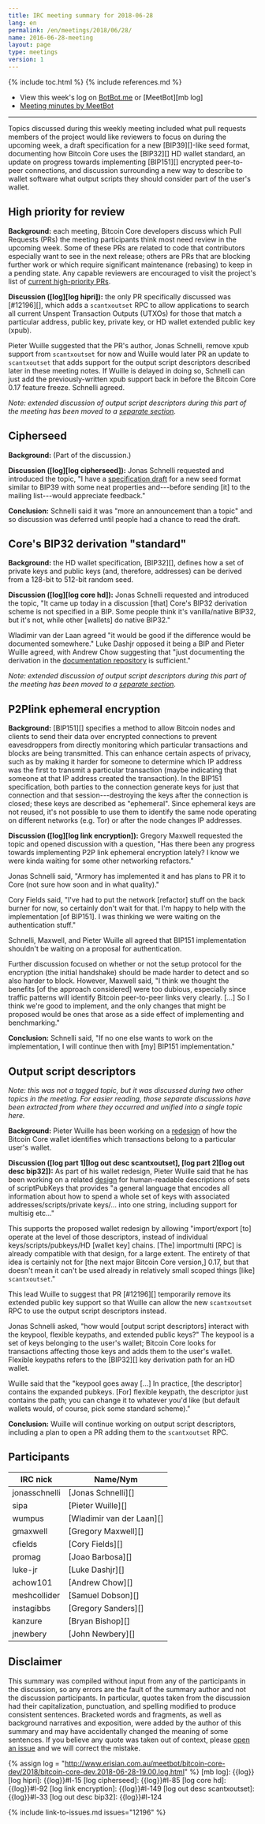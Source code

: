 ```yaml
---
title: IRC meeting summary for 2018-06-28
lang: en
permalink: /en/meetings/2018/06/28/
name: 2016-06-28-meeting
layout: page
type: meetings
version: 1
---
```

{% include toc.html %}
{% include references.md %}

- View this week's log on [BotBot.me][bbm log] or [MeetBot][mb log]
- [Meeting minutes by MeetBot][mb minutes]

---

Topics discussed during this weekly meeting included what pull requests
members of the project would like reviewers to focus on during the
upcoming week, a draft specification for a new [BIP39][]-like seed
format, documenting how Bitcoin Core uses the [BIP32][] HD wallet
standard, an update on progress towards implementing [BIP151][]
encrypted peer-to-peer connections, and discussion surrounding a new way
to describe to wallet software what output scripts they should consider
part of the user's wallet.

## High priority for review

**Background:** each meeting, Bitcoin Core developers discuss which Pull
Requests (PRs) the meeting participants think most need review in the
upcoming week.  Some of these PRs are related to code that contributors
especially want to see in the next release; others are PRs that are
blocking further work or which require significant maintenance (rebasing)
to keep in a pending state.  Any capable reviewers are encouraged to
visit the project's list of [current high-priority
PRs][].

**Discussion ([log][log hipri]):** the only PR specifically discussed
was [#12196][], which adds a `scantxoutset` RPC to allow applications to
search all current Unspent Transaction Outputs (UTXOs) for those that match a
particular address, public key, private key, or HD wallet extended
public key (xpub).

Pieter Wuille suggested that the PR's author, Jonas Schnelli, remove
xpub support from `scantxoutset` for now and Wuille would later PR an
update to `scantxoutset` that adds support for the output script
descriptors described later in these meeting notes.  If Wuille is
delayed in doing so, Schnelli can just add the previously-written xpub
support back in before the Bitcoin Core 0.17 feature freeze.  Schnelli
agreed.

*Note: extended discussion of output script descriptors during this part
of the meeting has been moved to a [separate section](#output-script-descriptors).*

## Cipherseed

**Background:** (Part of the discussion.)

**Discussion ([log][log cipherseed]):** Jonas Schnelli requested and
introduced the topic, "I have a [specification draft][draft bip
cipherseed] for a new seed format similar to BIP39 with some neat
properties and---before sending [it] to the mailing list---would
appreciate feedback."

**Conclusion:** Schnelli said it was "more an announcement than a topic"
and so discussion was deferred until people had a chance to read the
draft.

## Core's BIP32 derivation "standard"

**Background:** the HD wallet specification, [BIP32][], defines how a
set of private keys and public keys (and, therefore, addresses) can be
derived from a 128-bit to 512-bit random seed.  

**Discussion ([log][log core hd]):** Jonas Schnelli requested and
introduced the topic, "It came up today in a discussion [that] Core's
BIP32 derivation scheme is not specified in a BIP.  Some people think
it's vanilla/native BIP32, but it's not, while other [wallets] do native
BIP32."

Wladimir van der Laan agreed "it would be good if the difference would
be documented somewhere."  Luke Dashjr opposed it being a BIP and Pieter
Wuille agreed, with Andrew Chow suggesting that "just documenting the
derivation in the [documentation repository][docs repo] is sufficient."

*Note: extended discussion of output script descriptors during this part
of the meeting has been moved to a [separate section](#output-script-descriptors).*

## P2Plink ephemeral encryption

**Background:** [BIP151][] specifies a method to allow Bitcoin nodes
and clients to send their data over encrypted connections to prevent
eavesdroppers from directly monitoring which particular transactions and
blocks are being transmitted.  This can enhance certain aspects of
privacy, such as by making it harder for someone to determine which
IP address was the first to transmit a particular transaction (maybe
indicating that someone at that IP address created the transaction).  In
the BIP151 specification, both parties to the connection generate keys
for just that connection and that session---destroying the keys after
the connection is closed; these keys are described as "ephemeral".
Since ephemeral keys are not reused, it's not possible to use them to
identify the same node operating on different networks (e.g. Tor) or
after the node changes IP addresses.

**Discussion ([log][log link encryption]):** Gregory Maxwell requested
the topic and opened discussion with a question, "Has there been any
progress towards implementing P2P link ephemeral encryption lately?  I
know we were kinda waiting for some other networking refactors."

Jonas Schnelli said, "Armory has implemented it and has plans to PR it
to Core (not sure how soon and in what quality)."

Cory Fields said, "I've had to put the network [refactor] stuff on the
back burner for now, so certainly don't wait for that.  I'm happy to
help with the implementation [of BIP151].  I was thinking we were
waiting on the authentication stuff."

Schnelli, Maxwell, and Pieter Wuille all agreed that BIP151
implementation shouldn't be waiting on a proposal for authentication.

Further discussion focused on whether or not the setup protocol for the
encryption (the initial handshake) should be made harder to detect and
so also harder to block.  However, Maxwell said, "I think we thought the
benefits [of the approach considered] were too dubious, especially since
traffic patterns will identify Bitcoin peer-to-peer links very clearly.
[...] So I think we're good to implement, and the only changes that
might be proposed would be ones that arose as a side effect of
implementing and benchmarking."

**Conclusion:** Schnelli said, "If no one else wants to work on the
implementation, I will continue then with [my] BIP151 implementation."

[draft bip cipherseed]: https://gist.github.com/jonasschnelli/245f35894f6ff585b3f3d33c6f208991

## Output script descriptors

*Note: this was not a tagged topic, but it was discussed during two
other topics in the meeting.  For easier reading, those separate
discussions have been extracted from where they occurred and unified
into a single topic here.*

**Background:** Pieter Wuille has been working on a [redesign][gist
wallet redesign] of how the Bitcoin Core wallet identifies which
transactions belong to a particular user's wallet.

**Discussion ([log part 1][log out desc scantxoutset], [log part 2][log
out desc bip32]):** As part of his wallet redesign, Pieter Wuille said
that he has been working on a related [design][gist output script
descriptors] for human-readable descriptions of sets of scriptPubKeys
that provides "a general language that encodes all information about how
to spend a whole set of keys with associated addresses/scripts/private
keys/... into one string, including support for multisig etc..."

This supports the proposed wallet redesign by allowing "import/export
[to] operate at the level of those descriptors, instead of individual
keys/scripts/pubkeys/HD [wallet key] chains.  [The] importmulti [RPC] is
already compatible with that design, for a large extent. The entirety of
that idea is certainly not for [the next major Bitcoin Core version,]
0.17, but that doesn't mean it can't be used already in relatively small
scoped things [like] `scantxoutset`."

This lead Wuille to suggest that PR [#12196][] temporarily remove its
extended public key support so that Wuille can allow the new `scantxoutset`
RPC to use the output script descriptors instead.

Jonas Schnelli asked, "how would [output script descriptors] interact
with the keypool, flexible keypaths, and extended public keys?"  The
keypool is a set of keys belonging to the user's wallet; Bitcoin Core
looks for transactions affecting those keys and adds them to the user's
wallet.  Flexible keypaths refers to the [BIP32][] key derivation path
for an HD wallet.

Wuille said that the "keypool goes away [...] In practice, [the
descriptor] contains the expanded pubkeys.  [For] flexible keypath, the
descriptor just contains the path; you can change it to whatever you'd
like (but default wallets would, of course, pick some standard scheme)."

**Conclusion:** Wuille will continue working on output script
descriptors, including a plan to open a PR adding them to the
`scantxoutset` RPC.

[gist wallet redesign]: https://gist.github.com/sipa/125cfa1615946d0c3f3eec2ad7f250a2
[gist output script descriptors]: https://gist.github.com/sipa/e3d23d498c430bb601c5bca83523fa82

## Participants

| IRC nick        | Name/Nym                  |
|-----------------|---------------------------|
| jonasschnelli   | [Jonas Schnelli][]        |
| sipa            | [Pieter Wuille][]         |
| wumpus          | [Wladimir van der Laan][] |
| gmaxwell        | [Gregory Maxwell][]       |
| cfields         | [Cory Fields][]           |
| promag          | [Joao Barbosa][]          |
| luke-jr         | [Luke Dashjr][]           |
| achow101        | [Andrew Chow][]           |
| meshcollider    | [Samuel Dobson][]         |
| instagibbs      | [Gregory Sanders][]       |
| kanzure         | [Bryan Bishop][]          |
| jnewbery        | [John Newbery][]          |

## Disclaimer

This summary was compiled without input from any of the participants in
the discussion, so any errors are the fault of the summary author and
not the discussion participants.  In particular, quotes taken from the
discussion had their capitalization, punctuation, and spelling modified
to produce consistent sentences.  Bracketed words and fragments, as well
as background narratives and exposition, were added by the author of
this summary and may have accidentally changed the meaning of some
sentences.  If you believe any quote was taken out of context, please
[open an issue](https://github.com/bitcoin-core/bitcoincore.org/issues/new)
and we will correct the mistake.

[bbm log]: https://botbot.me/freenode/bitcoin-core-dev/msg/101580174/
[mb minutes]: http://www.erisian.com.au/meetbot/bitcoin-core-dev/2018/bitcoin-core-dev.2018-06-28-19.00.html
[current high-priority PRs]: https://github.com/bitcoin/bitcoin/projects/8


{% assign log = "http://www.erisian.com.au/meetbot/bitcoin-core-dev/2018/bitcoin-core-dev.2018-06-28-19.00.log.html" %}
[mb log]: {{log}}
[log hipri]: {{log}}#l-15
[log cipherseed]: {{log}}#l-85
[log core hd]: {{log}}#l-92
[log link encryption]: {{log}}#l-149
[log out desc scantxoutset]: {{log}}#l-33
[log out desc bip32]: {{log}}#l-124

[docs repo]: https://github.com/bitcoin-core/docs

{% include link-to-issues.md issues="12196" %}
